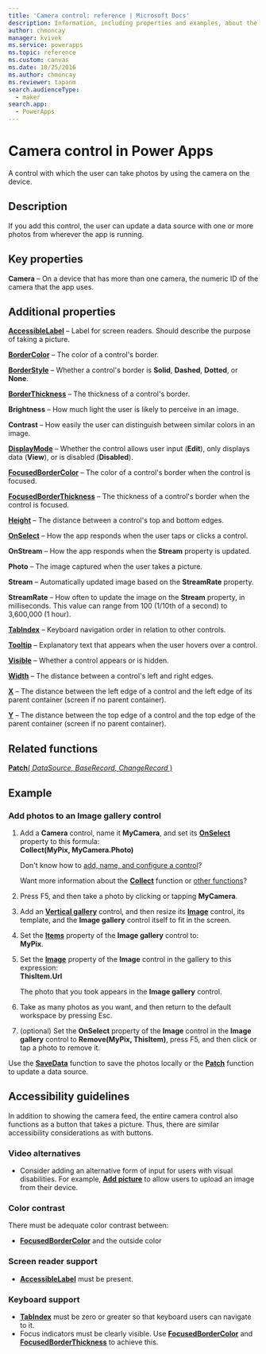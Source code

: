 ```yaml
---
title: 'Camera control: reference | Microsoft Docs'
description: Information, including properties and examples, about the Camera control
author: chmoncay
manager: kvivek
ms.service: powerapps
ms.topic: reference
ms.custom: canvas
ms.date: 10/25/2016
ms.author: chmoncay
ms.reviewer: tapanm
search.audienceType: 
  - maker
search.app: 
  - PowerApps
---
```

# Camera control in Power Apps
A control with which the user can take photos by using the camera on the device.

## Description
If you add this control, the user can update a data source with one or more photos from wherever the app is running.

## Key properties
**Camera** – On a device that has more than one camera, the numeric ID of the camera that the app uses.

## Additional properties
**[AccessibleLabel](properties-accessibility.md)** – Label for screen readers. Should describe the purpose of taking a picture.

**[BorderColor](properties-color-border.md)** – The color of a control's border.

**[BorderStyle](properties-color-border.md)** – Whether a control's border is **Solid**, **Dashed**, **Dotted**, or **None**.

**[BorderThickness](properties-color-border.md)** – The thickness of a control's border.

**Brightness** – How much light the user is likely to perceive in an image.

**Contrast** – How easily the user can distinguish between similar colors in an image.

**[DisplayMode](properties-core.md)** – Whether the control allows user input (**Edit**), only displays data (**View**), or is disabled (**Disabled**).

**[FocusedBorderColor](properties-color-border.md)** – The color of a control's border when the control is focused.

**[FocusedBorderThickness](properties-color-border.md)** – The thickness of a control's border when the control is focused.

**[Height](properties-size-location.md)** – The distance between a control's top and bottom edges.

**[OnSelect](properties-core.md)** – How the app responds when the user taps or clicks a control.

**OnStream** – How the app responds when the **Stream** property is updated.

**Photo** – The image captured  when the user takes a picture.

**Stream** – Automatically updated image based on the **StreamRate** property.

**StreamRate** – How often to update the image on the **Stream** property, in milliseconds.  This value can range from 100 (1/10th of a second) to 3,600,000 (1 hour).

**[TabIndex](properties-accessibility.md)** – Keyboard navigation order in relation to other controls.

**[Tooltip](properties-core.md)** – Explanatory text that appears when the user hovers over a control.

**[Visible](properties-core.md)** – Whether a control appears or is hidden.

**[Width](properties-size-location.md)** – The distance between a control's left and right edges.

**[X](properties-size-location.md)** – The distance between the left edge of a control and the left edge of its parent container (screen if no parent container).

**[Y](properties-size-location.md)** – The distance between the top edge of a control and the top edge of the parent container (screen if no parent container).

## Related functions
[**Patch**( *DataSource*, *BaseRecord*, *ChangeRecord* )](../functions/function-patch.md)

## Example
### Add photos to an Image gallery control
1. Add a **Camera** control, name it **MyCamera**, and set its **[OnSelect](properties-core.md)** property to this formula:<br>
   **Collect(MyPix, MyCamera.Photo)**

    Don't know how to [add, name, and configure a control](../add-configure-controls.md)?

    Want more information about the **[Collect](../functions/function-clear-collect-clearcollect.md)** function or [other functions](../formula-reference.md)?
2. Press F5, and then take a photo by clicking or tapping **MyCamera**.
3. Add an **[Vertical gallery](control-gallery.md)** control, and then resize its **[Image](control-image.md)** control, its template, and the **Image gallery** control itself to fit in the screen.
4. Set the **[Items](properties-core.md)** property of the **Image gallery** control to:<br>**MyPix**.
5. Set the **[Image](properties-visual.md)** property of the **Image** control in the gallery to this expression:<br>
   **ThisItem.Url**

    The photo that you took appears in the **Image gallery** control.
6. Take as many photos as you want, and then return to the default workspace by pressing Esc.
7. (optional) Set the **OnSelect** property of the **Image** control in the **Image gallery** control to **Remove(MyPix, ThisItem)**, press F5, and then click or tap a photo to remove it.

Use the **[SaveData](../functions/function-savedata-loaddata.md)** function to save the photos locally or the **[Patch](../functions/function-patch.md)** function to update a data source.


## Accessibility guidelines
In addition to showing the camera feed, the entire camera control also functions as a button that takes a picture. Thus, there are similar accessibility considerations as with buttons.

### Video alternatives
* Consider adding an alternative form of input for users with visual disabilities. For example, **[Add picture](control-add-picture.md)** to allow users to upload an image from their device.

### Color contrast
There must be adequate color contrast between:
* **[FocusedBorderColor](properties-color-border.md)** and the outside color

### Screen reader support
* **[AccessibleLabel](properties-accessibility.md)** must be present.

### Keyboard support
* **[TabIndex](properties-accessibility.md)** must be zero or greater so that keyboard users can navigate to it.
* Focus indicators must be clearly visible. Use **[FocusedBorderColor](properties-color-border.md)** and **[FocusedBorderThickness](properties-color-border.md)** to achieve this.
